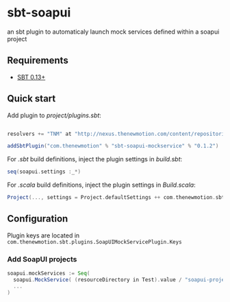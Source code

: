 sbt-soapui
==========

an sbt plugin to automaticaly launch mock services defined within a soapui project

## Requirements

* [SBT 0.13+](http://www.scala-sbt.org/)


## Quick start

Add plugin to *project/plugins.sbt*:

```scala

resolvers += "TNM" at "http://nexus.thenewmotion.com/content/repositories/releases-public"

addSbtPlugin("com.thenewmotion" % "sbt-soapui-mockservice" % "0.1.2")
```

For *.sbt* build definitions, inject the plugin settings in *build.sbt*:

```scala
seq(soapui.settings :_*)
```

For *.scala* build definitions, inject the plugin settings in *Build.scala*:

```scala
Project(..., settings = Project.defaultSettings ++ com.thenewmotion.sbt.plugins.SoapUIMockServicePlugin.soapui.settings)
```

## Configuration

Plugin keys are located in `com.thenewmotion.sbt.plugins.SoapUIMockServicePlugin.Keys`

### Add SoapUI projects

```scala
soapui.mockServices := Seq(
  soapui.MockService( (resourceDirectory in Test).value / "soapui-project.xml", "9001"),
  ...
) 
```
